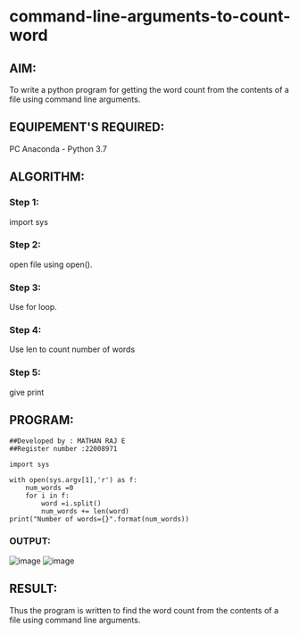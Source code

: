 # command-line-arguments-to-count-word
## AIM:
To write a python program for getting the word count from the contents of a file using command line arguments.
## EQUIPEMENT'S REQUIRED: 
PC
Anaconda - Python 3.7
## ALGORITHM: 
### Step 1:
import sys
### Step 2: 
 open file using open().
### Step 3: 
Use for loop.
### Step 4:  
Use len to count number of words
### Step 5: 
give print


## PROGRAM:
```
##Developed by : MATHAN RAJ E
##Register number :22008971

import sys

with open(sys.argv[1],'r') as f:
    num_words =0
    for i in f:
        word =i.split()
        num_words += len(word)
print("Number of words={}".format(num_words))
```
### OUTPUT:
![image](https://user-images.githubusercontent.com/119560501/214978727-598f51fa-4cbf-46c5-af7e-1d45e35251b3.png)
![image](https://user-images.githubusercontent.com/119560501/214978497-69e25e0d-6a5d-4e9c-a528-adb31dd7e4b0.png)



## RESULT:
Thus the program is written to find the word count from the contents of a file using command line arguments.
